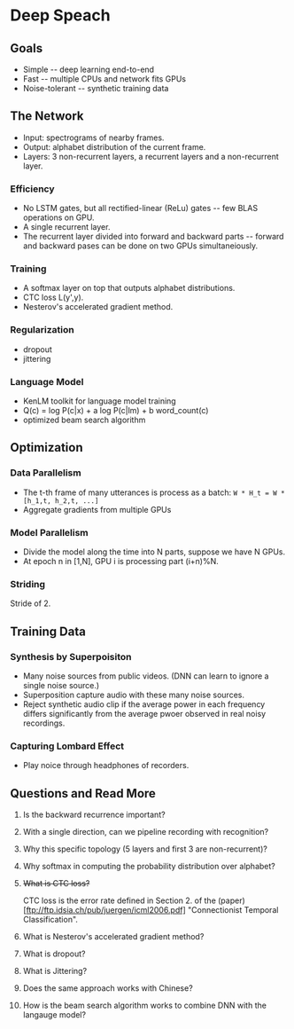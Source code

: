 # Deep Speach


## Goals

* Simple -- deep learning end-to-end
* Fast -- multiple CPUs and network fits GPUs
* Noise-tolerant -- synthetic training data

## The Network

* Input: spectrograms of nearby frames.
* Output: alphabet distribution of the current frame.
* Layers: 3 non-recurrent layers, a recurrent layers and a non-recurrent layer.

### Efficiency

* No LSTM gates, but all rectified-linear (ReLu) gates -- few BLAS operations on GPU.
* A single recurrent layer.
* The recurrent layer divided into forward and backward parts -- forward and backward pases can be done on two GPUs simultaneiously.

### Training

* A softmax layer on top that outputs alphabet distributions.
* CTC loss L(y',y).
* Nesterov's accelerated gradient method.

### Regularization

* dropout
* jittering

### Language Model

* KenLM toolkit for language model training
* Q(c) = log P(c|x) + a log P(c|lm) + b word_count(c)
* optimized beam search algorithm

## Optimization

### Data Parallelism

* The t-th frame of many utterances is process as a batch: `W * H_t = W * [h_1,t, h_2,t, ...]`
* Aggregate gradients from multiple GPUs

### Model Parallelism

* Divide the model along the time into N parts, suppose we have N GPUs.
* At epoch n in [1,N], GPU i is processing part (i+n)%N.

### Striding

Stride of 2.

## Training Data

### Synthesis by Superpoisiton

* Many noise sources from public videos. (DNN can learn to ignore a single noise source.)
* Superposition capture audio with these many noise sources.
* Reject synthetic audio clip if the average power in each frequency differs significantly from the average pwoer observed in real noisy recordings.

### Capturing Lombard Effect

* Play noice through headphones of recorders.


## Questions and Read More

1. Is the backward recurrence important?
1. With a single direction, can we pipeline recording with recognition?
1. Why this specific topology (5 layers and first 3 are non-recurrent)?
1. Why softmax in computing the probability distribution over alphabet?

1. ~~What is CTC loss?~~

   CTC loss is the error rate defined in Section 2. of the
   (paper)[ftp://ftp.idsia.ch/pub/juergen/icml2006.pdf] "Connectionist
   Temporal Classification".

1. What is Nesterov's accelerated gradient method?
1. What is dropout?
1. What is Jittering?
1. Does the same approach works with Chinese?
1. How is the beam search algorithm works to combine DNN with the langauge model?


